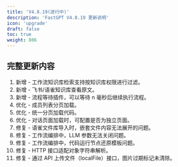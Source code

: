 ```yaml
---
title: 'V4.8.19(进行中)'
description: 'FastGPT V4.8.19 更新说明'
icon: 'upgrade'
draft: false
toc: true
weight: 806
---
```



## 完整更新内容

1. 新增 - 工作流知识库检索支持按知识库权限进行过滤。
2. 新增 - 飞书/语雀知识库查看原文。
3. 新增 - 流程等待插件，可以等待 n 毫秒后继续执行流程。
4. 优化 - 成员列表分页加载。
5. 优化 - 统一分页加载代码。
6. 优化 - 对话页面加载时，可配置是否为独立页面。
7. 修复 - 语雀文件库导入时，嵌套文件内容无法展开的问题。
8. 修复 - 工作流编排中，LLM 参数无法关闭问题。
9. 修复 - 工作流编排中，代码运行节点还原模板问题。
10. 修复 - HTTP 接口适配对象字符串解析。
11. 修复 - 通过 API 上传文件（localFile）接口，图片过期标记未清除。